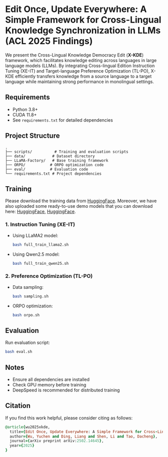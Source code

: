 # Edit Once, Update Everywhere: A Simple Framework for Cross-Lingual Knowledge Synchronization in LLMs (ACL 2025 Findings)
We present the Cross-Lingual Knowledge Democracy Edit (**X-KDE**) framework, which facilitates knowledge editing across languages in large language models (LLMs). 
By integrating Cross-lingual Edition Instruction Tuning (XE-IT) and Target-language Preference Optimization (TL-PO), X-KDE efficiently transfers knowledge from a source language to a target language while maintaining strong performance in monolingual settings. 


## Requirements
- Python 3.8+
- CUDA 11.8+
- See `requirements.txt` for detailed dependencies

## Project Structure

```
.
├── scripts/          # Training and evaluation scripts
├── data/            # Dataset directory
├── LLaMA-Factory/   # Base training framework
├── ORPO/           # ORPO optimization code
├── eval/           # Evaluation code
└── requirements.txt # Project dependencies
```

## Training
Please download the training data from [HuggingFace](https://huggingface.co/datasets/YukinoKaren/X_KDE_train_data). Moreover, we have also uploaded some ready-to-use demo models that you can download here: [HuggingFace](https://huggingface.co/YukinoKaren/X_KDE_Demo_EN_ZH), [HuggingFace](https://huggingface.co/YukinoKaren/X_KDE_Demo).


### 1. Instruction Tuning (XE-IT)
- Using LLaMA2 model:
  ```bash
  bash full_train_llama2.sh
  ```
- Using Qwen2.5 model:
  ```bash
  bash full_train_qwen25.sh
  ```

### 2. Preference Optimization (TL-PO)
- Data sampling:
  ```bash
  bash sampling.sh
  ```
- ORPO optimization:
  ```bash
  bash orpo.sh
  ```

## Evaluation

Run evaluation script:
```bash
bash eval.sh
```

## Notes

- Ensure all dependencies are installed
- Check GPU memory before training
- DeepSpeed is recommended for distributed training

## Citation
If you find this work helpful, please consider citing as follows:
```ruby
@article{wu2025xkde,
  title={Edit Once, Update Everywhere: A Simple Framework for Cross-Lingual Knowledge Synchronization in LLMs},
  author={Wu, Yuchen and Ding, Liang and Shen, Li and Tao, Dacheng},
  journal={arXiv preprint arXiv:2502.14645},
  year={2025}
}
```
